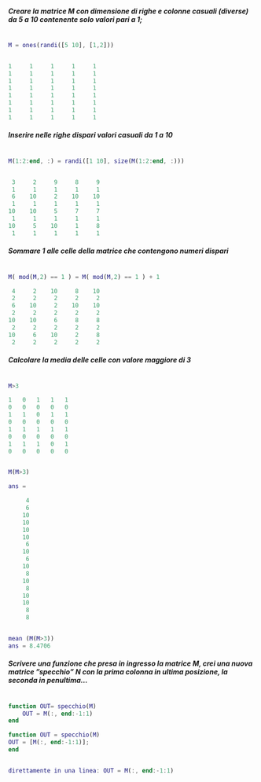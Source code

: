 ##### Creare la matrice M con dimensione di righe e colonne casuali (diverse) da 5 a 10 contenente solo valori pari a 1;

```matlab

M = ones(randi([5 10], [1,2]))


1     1     1     1     1
1     1     1     1     1
1     1     1     1     1
1     1     1     1     1
1     1     1     1     1
1     1     1     1     1
1     1     1     1     1
1     1     1     1     1

```

##### Inserire nelle righe dispari valori casuali da 1 a 10

```matlab

M(1:2:end, :) = randi([1 10], size(M(1:2:end, :)))


 3     2     9     8     9
 1     1     1     1     1
 6    10     2    10    10
 1     1     1     1     1
10    10     5     7     7
 1     1     1     1     1
10     5    10     1     8
 1     1     1     1     1

```

##### Sommare 1 alle celle della matrice che contengono numeri dispari

```matlab

M( mod(M,2) == 1 ) = M( mod(M,2) == 1 ) + 1

 4     2    10     8    10
 2     2     2     2     2
 6    10     2    10    10
 2     2     2     2     2
10    10     6     8     8
 2     2     2     2     2
10     6    10     2     8
 2     2     2     2     2

```

##### Calcolare la media delle celle con valore maggiore di 3

```matlab

M>3

1   0   1   1   1
0   0   0   0   0
1   1   0   1   1
0   0   0   0   0
1   1   1   1   1
0   0   0   0   0
1   1   1   0   1
0   0   0   0   0


M(M>3)

ans =

     4
     6
    10
    10
    10
    10
     6
    10
     6
    10
     8
    10
     8
    10
    10
     8
     8


mean (M(M>3))
ans = 8.4706

```

##### Scrivere una funzione che presa in ingresso la matrice M, crei una nuova matrice ”specchio” N con la prima colonna in ultima posizione, la seconda in penultima...

```matlab

function OUT= specchio(M)
    OUT = M(:, end:-1:1)
end

function OUT = specchio(M)
OUT = [M(:, end:-1:1)];
end


direttamente in una linea: OUT = M(:, end:-1:1)

```
